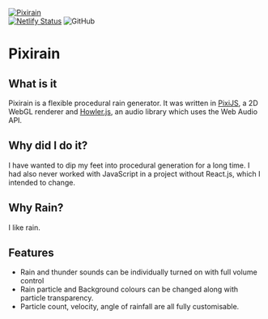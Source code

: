 [![Pixirain](https://img.shields.io/badge/Website-Pixirain.netlify.app-black?style=for-the-badge)](http://pixirain.netlify.app)   
[![Netlify Status](https://api.netlify.com/api/v1/badges/2d268ea5-b2e2-4c4e-9d1a-1c781a1e1362/deploy-status)](https://app.netlify.com/sites/pixirain/deploys) ![GitHub](https://img.shields.io/github/license/ZeroDawn0D/pixirain)
# Pixirain 
## What is it
Pixirain is a flexible procedural rain generator. It was written in [PixiJS](https://www.pixijs.com/), a 2D WebGL renderer and [Howler.js](https://howlerjs.com/), an audio library which uses the Web Audio API.

## Why did I do it?
I have wanted to dip my feet into procedural generation for a long time. I had also never worked with JavaScript in a project without React.js, which I intended to change.

## Why Rain?
I like rain.

## Features
* Rain and thunder sounds can be individually turned on with full volume control
* Rain particle and Background colours can be changed along with particle transparency.
* Particle count, velocity, angle of rainfall are all fully customisable.
